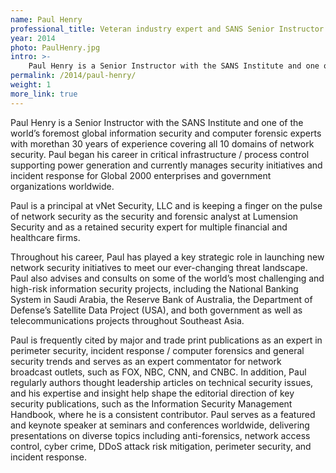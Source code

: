 ```yaml
---
name: Paul Henry
professional_title: Veteran industry expert and SANS Senior Instructor
year: 2014
photo: PaulHenry.jpg
intro: >-
    Paul Henry is a Senior Instructor with the SANS Institute and one of the world's foremost global information security and computer forensic experts with more than 30 years of experience covering all 10 domains of network security.
permalink: /2014/paul-henry/
weight: 1
more_link: true
---
```


Paul Henry is a Senior Instructor with the SANS Institute and one of the world’s foremost global information security and computer forensic experts with morethan 30 years of experience covering all 10 domains of network security. Paul began his career in critical infrastructure / process control supporting power generation and currently manages security initiatives and incident response for Global 2000 enterprises and government organizations worldwide.

Paul is a principal at vNet Security, LLC and is keeping a finger on the pulse of network security as the security and forensic analyst at Lumension Security and as a retained security expert for multiple financial and healthcare firms.

Throughout his career, Paul has played a key strategic role in launching new network security initiatives to meet our ever-changing threat landscape. Paul also advises and consults on some of the world’s most challenging and high-risk information security projects, including the National Banking System in Saudi Arabia, the Reserve Bank of Australia, the Department of Defense’s Satellite Data Project (USA), and both government as well as telecommunications projects throughout Southeast Asia.

Paul is frequently cited by major and trade print publications as an expert in perimeter security, incident response / computer forensics and general security trends and serves as an expert commentator for network broadcast outlets, such as FOX, NBC, CNN, and CNBC. In addition, Paul regularly authors thought leadership articles on technical security issues, and his expertise and insight help shape the editorial direction of key security publications, such as the Information Security Management Handbook, where he is a consistent contributor. Paul serves as a featured and keynote speaker at seminars and conferences worldwide, delivering presentations on diverse topics including anti-forensics, network access control, cyber crime, DDoS attack risk mitigation, perimeter security, and incident response.
